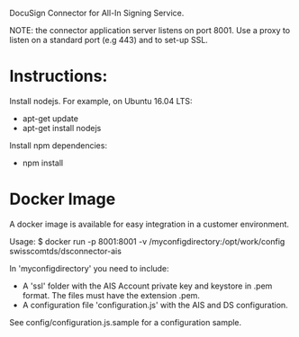DocuSign Connector for All-In Signing Service.

NOTE: the connector application server listens on port 8001. Use a proxy to listen on a standard port (e.g 443) and to set-up SSL.

# Instructions:
Install nodejs. For example, on Ubuntu 16.04 LTS: 
- apt-get update
- apt-get install nodejs

Install npm dependencies:
- npm install

# Docker Image
A docker image is available for easy integration in a customer environment.

Usage:
$ docker run -p 8001:8001 -v /myconfigdirectory:/opt/work/config swisscomtds/dsconnector-ais

In 'myconfigdirectory' you need to include:
- A 'ssl' folder with the AIS Account private key and keystore in .pem format. The files must have the extension .pem.
- A configuration file 'configuration.js' with the AIS and DS configuration. 

See config/configuration.js.sample for a configuration sample.

